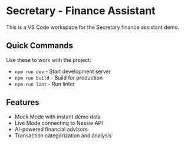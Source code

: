 # Secretary - Finance Assistant

This is a VS Code workspace for the Secretary finance assistant demo.

## Quick Commands

Use these to work with the project:
- `npm run dev` - Start development server
- `npm run build` - Build for production
- `npm run lint` - Run linter

## Features

- Mock Mode with instant demo data
- Live Mode connecting to Nessie API
- AI-powered financial advisors
- Transaction categorization and analysis
